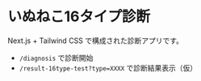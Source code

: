 # いぬねこ16タイプ診断

Next.js + Tailwind CSS で構成された診断アプリです。

- `/diagnosis` で診断開始
- `/result-16type-test?type=XXXX` で診断結果表示（仮）
